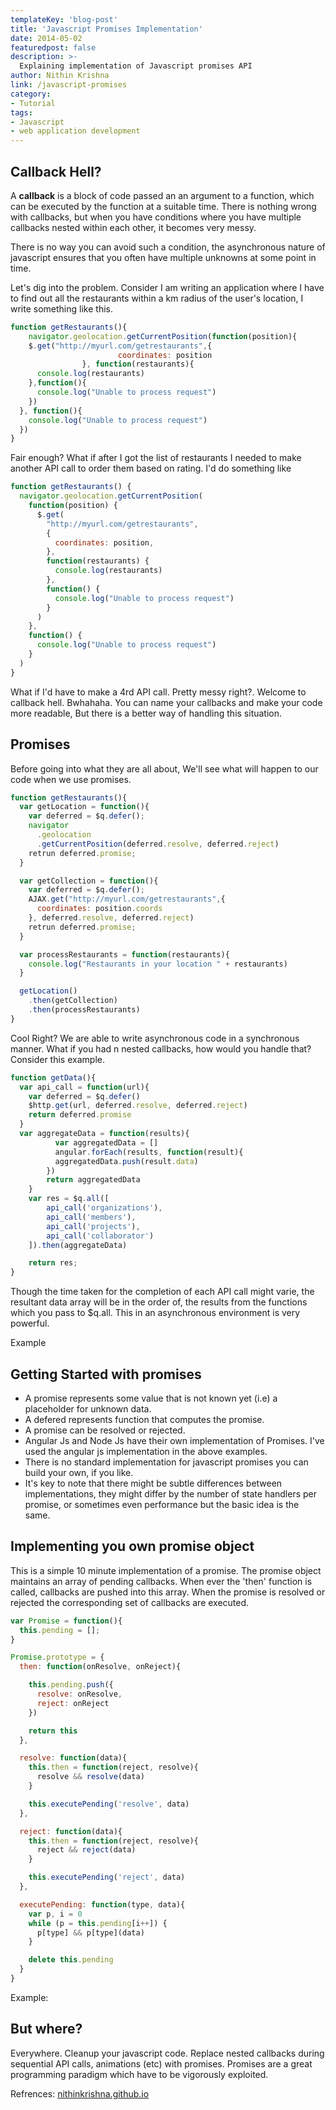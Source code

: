 ```yaml
---
templateKey: 'blog-post'
title: 'Javascript Promises Implementation'
date: 2014-05-02
featuredpost: false
description: >-
  Explaining implementation of Javascript promises API
author: Nithin Krishna 
link: /javascript-promises
category:
- Tutorial
tags:
- Javascript
- web application development
---
```


## Callback Hell?

A **callback** is a block of code passed an an argument to a function, which can be executed by the function at a suitable time. There is nothing wrong with callbacks, but when you have conditions where you have multiple callbacks nested within each other, it becomes very messy.

There is no way you can avoid such a condition, the asynchronous nature of javascript ensures that you often have multiple unknowns at some point in time.

Let's dig into the problem. Consider I am writing an application where I have to find out all the restaurants within a km radius of the user's location, I write something like this.
    
```js    
function getRestaurants(){
    navigator.geolocation.getCurrentPosition(function(position){
    $.get("http://myurl.com/getrestaurants",{ 
                        coordinates: position 
                }, function(restaurants){
      console.log(restaurants)
    },function(){
      console.log("Unable to process request")
    })
  }, function(){
    console.log("Unable to process request")
  })
}
```

Fair enough? What if after I got the list of restaurants I needed to make another API call to order them based on rating. I'd do something like
    
```js    
function getRestaurants() {
  navigator.geolocation.getCurrentPosition(
    function(position) {
      $.get(
        "http://myurl.com/getrestaurants",
        {
          coordinates: position,
        },
        function(restaurants) {
          console.log(restaurants)
        },
        function() {
          console.log("Unable to process request")
        }
      )
    },
    function() {
      console.log("Unable to process request")
    }
  )
}
```

What if I'd have to make a 4rd API call. Pretty messy right?. Welcome to callback hell. Bwhahaha. You can name your callbacks and make your code more readable, But there is a better way of handling this situation.

## Promises

Before going into what they are all about, We'll see what will happen to our code when we use promises.
    
```js    
function getRestaurants(){
  var getLocation = function(){
    var deferred = $q.defer();
    navigator
      .geolocation
      .getCurrentPosition(deferred.resolve, deferred.reject)
    retrun deferred.promise;
  }

  var getCollection = function(){
    var deferred = $q.defer();
    AJAX.get("http://myurl.com/getrestaurants",{ 
      coordinates: position.coords 
    }, deferred.resolve, deferred.reject)
    retrun deferred.promise;
  }

  var processRestaurants = function(restaurants){
    console.log("Restaurants in your location " + restaurants)
  }

  getLocation()
    .then(getCollection)
    .then(processRestaurants)
}
```

Cool Right? We are able to write asynchronous code in a synchronous manner. What if you had n nested callbacks, how would you handle that? Consider this example.
    
```js    
function getData(){
  var api_call = function(url){
    var deferred = $q.defer()
    $http.get(url, deferred.resolve, deferred.reject)
    return deferred.promise
  }
  var aggregateData = function(results){
          var aggregatedData = []
          angular.forEach(results, function(result){
          aggregatedData.push(result.data)
        })
        return aggregatedData
    }
    var res = $q.all([ 
        api_call('organizations'),
        api_call('members'),
        api_call('projects'),
        api_call('collaborator')
    ]).then(aggregateData)

    return res;
}
```

Though the time taken for the completion of each API call might varie, the resultant data array will be in the order of, the results from the functions which you pass to $q.all. This in an asynchronous environment is very powerful.

Example 

## Getting Started with promises

* A promise represents some value that is not known yet (i.e) a placeholder for unknown data.
* A defered represents function that computes the promise.
* A promise can be resolved or rejected.
* Angular Js and Node Js have their own implementation of Promises. I've used the angular js implementation in the above examples.
* There is no standard implementation for javascript promises you can build your own, if you like.
* It's key to note that there might be subtle differences between implementations, they might differ by the number of state handlers per promise, or sometimes even performance but the basic idea is the same.

## Implementing you own promise object

This is a simple 10 minute implementation of a promise. The promise object maintains an array of pending callbacks. When ever the 'then' function is called, callbacks are pushed into this array. When the promise is resolved or rejected the corresponding set of callbacks are executed.
    
```js    
var Promise = function(){
  this.pending = [];
}

Promise.prototype = {
  then: function(onResolve, onReject){

    this.pending.push({ 
      resolve: onResolve, 
      reject: onReject 
    })

    return this
  },

  resolve: function(data){
    this.then = function(reject, resolve){ 
      resolve && resolve(data) 
    }

    this.executePending('resolve', data)
  },

  reject: function(data){
    this.then = function(reject, resolve){ 
      reject && reject(data) 
    }

    this.executePending('reject', data)
  },

  executePending: function(type, data){
    var p, i = 0
    while (p = this.pending[i++]) { 
      p[type] && p[type](data) 
    }

    delete this.pending
  }
}
```

Example: 

## But where?

Everywhere. Cleanup your javascript code. Replace nested callbacks during sequential API calls, animations (etc) with promises. Promises are a great programming paradigm which have to be vigorously exploited.

Refrences: [nithinkrishna.github.io][1]

[1]: http://nithinkrishna.github.io/2014-05-02-Javascript-promises/

  
